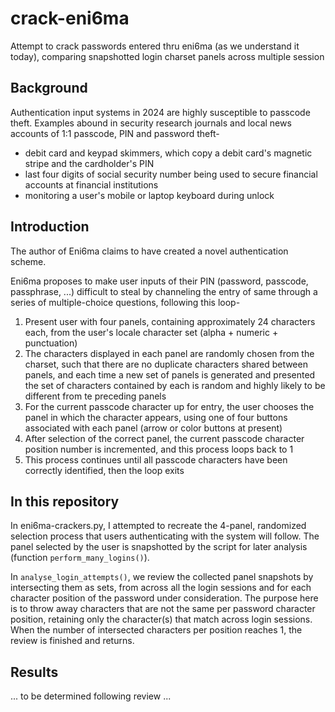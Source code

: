 # crack-eni6ma
Attempt to crack passwords entered thru eni6ma (as we understand it today), comparing snapshotted login charset panels across multiple session

## Background
Authentication input systems in 2024 are highly susceptible to passcode theft.  Examples abound in security research journals and local news accounts of 1:1 passcode, PIN and password theft-
- debit card and keypad skimmers, which copy a debit card's magnetic stripe and the cardholder's PIN
- last four digits of social security number being used to secure financial accounts at financial institutions
- monitoring a user's mobile or laptop keyboard during unlock

## Introduction

The author of Eni6ma claims to have created a novel authentication scheme.

Eni6ma proposes to make user inputs of their PIN (password, passcode, passphrase, ...) difficult to steal by channeling the entry of same through a series of multiple-choice questions, following this loop-
1. Present user with four panels, containing approximately 24 characters each, from the user's locale character set (alpha + numeric + punctuation)
2. The characters displayed in each panel are randomly chosen from the charset, such that there are no duplicate characters shared between panels, and each time a new set of panels is generated and presented the set of characters contained by each is random and highly likely to be different from te preceding panels
3. For the current passcode character up for entry, the user chooses the panel in which the character appears, using one of four buttons associated with each panel (arrow or color buttons at present)
4. After selection of the correct panel, the current passcode character position number is incremented, and this process loops back to 1
5. This process continues until all passcode characters have been correctly identified, then the loop exits


## In this repository
In eni6ma-crackers.py, I attempted to recreate the 4-panel, randomized selection process that users authenticating with the system will follow.  The panel selected by the user is snapshotted by the script for later analysis (function `perform_many_logins()`).

In `analyse_login_attempts()`, we review the collected panel snapshots by intersecting them as sets, from across all the login sessions and for each character position of the password under consideration.  The purpose here is to throw away characters that are not the same per password character position, retaining only the character(s) that match across login sessions.  When the number of intersected characters per position reaches 1, the review is finished and returns.


## Results
... to be determined following review ...
